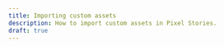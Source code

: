 ```yaml
---
title: Importing custom assets
description: How to import custom assets in Pixel Stories.
draft: true
---
```

